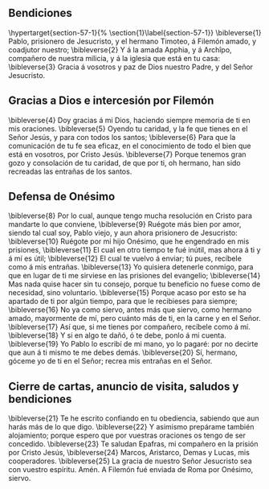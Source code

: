## Bendiciones
\hypertarget{section-57-1}{%
\section{1}\label{section-57-1}}
\bibleverse{1} Pablo, prisionero de Jesucristo, y el hermano Timoteo, á Filemón amado, y coadjutor nuestro; 
\bibleverse{2} Y á la amada Apphia, y á Archîpo, compañero de nuestra milicia, y á la iglesia que está en tu casa: 
\bibleverse{3} Gracia á vosotros y paz de Dios nuestro Padre, y del Señor Jesucristo.

## Gracias a Dios e intercesión por Filemón
 
\bibleverse{4} Doy gracias á mi Dios, haciendo siempre memoria de ti en mis oraciones. 
\bibleverse{5} Oyendo tu caridad, y la fe que tienes en el Señor Jesús, y para con todos los santos; 
\bibleverse{6} Para que la comunicación de tu fe sea eficaz, en el conocimiento de todo el bien que está en vosotros, por Cristo Jesús. 
\bibleverse{7} Porque tenemos gran gozo y consolación de tu caridad, de que por ti, oh hermano, han sido recreadas las entrañas de los santos.

## Defensa de Onésimo
 
\bibleverse{8} Por lo cual, aunque tengo mucha resolución en Cristo para mandarte lo que conviene, 
\bibleverse{9} Ruégote más bien por amor, siendo tal cual soy, Pablo viejo, y aun ahora prisionero de Jesucristo: 
\bibleverse{10} Ruégote por mi hijo Onésimo, que he engendrado en mis prisiones, 
\bibleverse{11} El cual en otro tiempo te fué inútil, mas ahora á ti y á mí es útil; 
\bibleverse{12} El cual te vuelvo á enviar; tú pues, recíbele como á mis entrañas. 
\bibleverse{13} Yo quisiera detenerle conmigo, para que en lugar de ti me sirviese en las prisiones del evangelio; 
\bibleverse{14} Mas nada quise hacer sin tu consejo, porque tu beneficio no fuese como de necesidad, sino voluntario. 
\bibleverse{15} Porque acaso por esto se ha apartado de ti por algún tiempo, para que le recibieses para siempre; 
\bibleverse{16} No ya como siervo, antes más que siervo, como hermano amado, mayormente de mí, pero cuánto más de ti, en la carne y en el Señor. 
\bibleverse{17} Así que, si me tienes por compañero, recíbele como á mí. 
\bibleverse{18} Y si en algo te dañó, ó te debe, ponlo á mi cuenta. 
\bibleverse{19} Yo Pablo lo escribí de mi mano, yo lo pagaré: por no decirte que aun á ti mismo te me debes demás. 
\bibleverse{20} Sí, hermano, góceme yo de ti en el Señor; recrea mis entrañas en el Señor.

## Cierre de cartas, anuncio de visita, saludos y bendiciones
 
\bibleverse{21} Te he escrito confiando en tu obediencia, sabiendo que aun harás más de lo que digo. 
\bibleverse{22} Y asimismo prepárame también alojamiento; porque espero que por vuestras oraciones os tengo de ser concedido. 
\bibleverse{23} Te saludan Epafras, mi compañero en la prisión por Cristo Jesús, 
\bibleverse{24} Marcos, Aristarco, Demas y Lucas, mis cooperadores. 
\bibleverse{25} La gracia de nuestro Señor Jesucristo sea con vuestro espíritu. Amén. A Filemón fué enviada de Roma por Onésimo, siervo. 